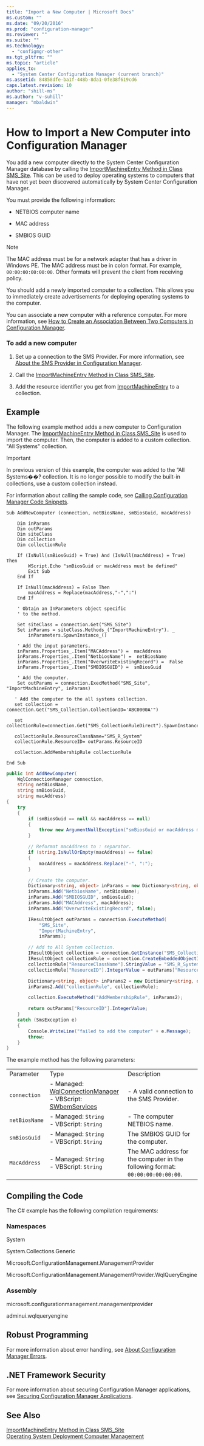 ```yaml
---
title: "Import a New Computer | Microsoft Docs"
ms.custom: ""
ms.date: "09/20/2016"
ms.prod: "configuration-manager"
ms.reviewer: ""
ms.suite: ""
ms.technology:
  - "configmgr-other"
ms.tgt_pltfrm: ""
ms.topic: "article"
applies_to:
  - "System Center Configuration Manager (current branch)"
ms.assetid: 84858dfe-ba1f-448b-8da1-0fe38f619cd6
caps.latest.revision: 10
author: "shill-ms"
ms.author: "v-suhill"
manager: "mbaldwin"
---
```

# How to Import a New Computer into Configuration Manager
You add a new computer directly to the System Center Configuration Manager database by calling the [ImportMachineEntry Method in Class SMS_Site](../../develop/reference/core/servers/configure/importmachineentry-method-in-class-sms_site.md). This can be used to deploy operating systems to computers that have not yet been discovered automatically by System Center Configuration Manager.  

 You must provide the following information:  

-   NETBIOS computer name  

-   MAC address  

-   SMBIOS GUID  

> [!NOTE]
>  The MAC address must be for a network adapter that has a driver in Windows PE. The MAC address must be in colon format. For example, `00:00:00:00:00:00`. Other formats will prevent the client from receiving policy.  

 You should add a newly imported computer to a collection. This allows you to immediately create advertisements for deploying operating systems to the computer.  

 You can associate a new computer with a reference computer. For more information, see [How to Create an Association Between Two Computers in Configuration Manager](../../develop/osd/how-to-create-an-association-between-two-computers-in-configuration-manager.md).  

### To add a new computer  

1.  Set up a connection to the SMS Provider. For more information, see [About the SMS Provider in Configuration Manager](../../develop/core/understand/about-the-sms-provider-in-configuration-manager.md).  

2.  Call the [ImportMachineEntry Method in Class SMS_Site](../../develop/reference/core/servers/configure/importmachineentry-method-in-class-sms_site.md).  

3.  Add the resource identifier you get from [ImportMachineEntry](assetId:///ImportMachineEntry?qualifyHint=False&autoUpgrade=True) to a collection.  

## Example  
 The following example method adds a new computer to Configuration Manager. The [ImportMachineEntry Method in Class SMS_Site](../../develop/reference/core/servers/configure/importmachineentry-method-in-class-sms_site.md) is used to import the computer. Then, the computer is added to a custom collection. "All Systems" collection.  

> [!IMPORTANT]
>  In previous version of this example, the computer was added to the “All Systems��? collection. It is no longer possible to modify the built-in collections, use a custom collection instead.  

 For information about calling the sample code, see [Calling Configuration Manager Code Snippets](../../develop/core/understand/calling-code-snippets.md).  

```vbs  
Sub AddNewComputer (connection, netBiosName, smBiosGuid, macAddress)  

    Dim inParams  
    Dim outParams  
    Dim siteClass  
    Dim collection  
    Dim collectionRule  

    If (IsNull(smBiosGuid) = True) And (IsNull(macAddress) = True) Then  
        WScript.Echo "smBiosGuid or macAddress must be defined"  
        Exit Sub  
    End If       

    If IsNull(macAddress) = False Then  
        macAddress = Replace(macAddress,"-",":")  
    End If      

    ' Obtain an InParameters object specific  
    ' to the method.  

    Set siteClass = connection.Get("SMS_Site")  
    Set inParams = siteClass.Methods_("ImportMachineEntry"). _  
        inParameters.SpawnInstance_()  

    ' Add the input parameters.  
    inParams.Properties_.Item("MACAddress") =  macAddress  
    inParams.Properties_.Item("NetbiosName") =  netBiosName  
    inParams.Properties_.Item("OverwriteExistingRecord") =  False  
    inParams.Properties_.Item("SMBIOSGUID") =  smBiosGuid  

    ' Add the computer.  
    Set outParams = connection.ExecMethod("SMS_Site", "ImportMachineEntry", inParams)  

   ' Add the computer to the all systems collection.  
   set collection = connection.Get("SMS_Collection.CollectionID='ABC0000A'")  

   set collectionRule=connection.Get("SMS_CollectionRuleDirect").SpawnInstance_  

   collectionRule.ResourceClassName="SMS_R_System"  
   collectionRule.ResourceID= outParams.ResourceID  

   collection.AddMembershipRule collectionRule  

End Sub  
```  

```c#  
public int AddNewComputer(  
    WqlConnectionManager connection,   
    string netBiosName,   
    string smBiosGuid,   
    string macAddress)  
{  
    try  
    {  
        if (smBiosGuid == null && macAddress == null)  
        {  
            throw new ArgumentNullException("smBiosGuid or macAddress must be defined");  
        }  

        // Reformat macAddress to : separator.  
        if (string.IsNullOrEmpty(macAddress) == false)  
        {  
            macAddress = macAddress.Replace("-", ":");  
        }  

        // Create the computer.  
        Dictionary<string, object> inParams = new Dictionary<string, object>();  
        inParams.Add("NetbiosName", netBiosName);  
        inParams.Add("SMBIOSGUID", smBiosGuid);  
        inParams.Add("MACAddress", macAddress);  
        inParams.Add("OverwriteExistingRecord", false);  

        IResultObject outParams = connection.ExecuteMethod(  
            "SMS_Site",  
            "ImportMachineEntry",  
            inParams);  

        // Add to All System collection.  
        IResultObject collection = connection.GetInstance("SMS_Collection.collectionId='ABC0000A'");  
        IResultObject collectionRule = connection.CreateEmbeddedObjectInstance("SMS_CollectionRuleDirect");  
        collectionRule["ResourceClassName"].StringValue = "SMS_R_System";  
        collectionRule["ResourceID"].IntegerValue = outParams["ResourceID"].IntegerValue;  

        Dictionary<string, object> inParams2 = new Dictionary<string, object>();  
        inParams2.Add("collectionRule", collectionRule);  

        collection.ExecuteMethod("AddMembershipRule", inParams2);  

        return outParams["ResourceID"].IntegerValue;  
    }  
    catch (SmsException e)  
    {  
        Console.WriteLine("failed to add the computer" + e.Message);  
        throw;  
    }  
}  

```  

 The example method has the following parameters:  

||||  
|-|-|-|  
|Parameter|Type|Description|  
|`connection`|-   Managed: [WqlConnectionManager](assetId:///WqlConnectionManager?qualifyHint=False&autoUpgrade=True)<br />-   VBScript: [SWbemServices](assetId:///SWbemServices?qualifyHint=False&autoUpgrade=True)|-   A valid connection to the SMS Provider.|  
|`netBiosName`|-   Managed: `String`<br />-   VBScript: `String`|-   The computer NETBIOS name.|  
|`smBiosGuid`|-   Managed: `String`<br />-   VBScript: `String`|The SMBIOS GUID for the computer.|  
|`MacAddress`|-   Managed: `String`<br />-   VBScript: `String`|The MAC address for the computer in the following format: `00:00:00:00:00:00`.|  

## Compiling the Code  
 The C# example has the following compilation requirements:  

### Namespaces  
 System  

 System.Collections.Generic  

 Microsoft.ConfigurationManagement.ManagementProvider  

 Microsoft.ConfigurationManagement.ManagementProvider.WqlQueryEngine  

### Assembly  
 microsoft.configurationmanagement.managementprovider  

 adminui.wqlqueryengine  

## Robust Programming  
 For more information about error handling, see [About Configuration Manager Errors](../../develop/core/understand/about-configuration-manager-errors.md).  

## .NET Framework Security  
 For more information about securing Configuration Manager applications, see [Securing Configuration Manager Applications](../../develop/core/understand/securing-configuration-manager-applications.md).  

## See Also  
 [ImportMachineEntry Method in Class SMS_Site](../../develop/reference/core/servers/configure/importmachineentry-method-in-class-sms_site.md)   
 [Operating System Deployment Computer Management](../../develop/osd/operating-system-deployment-computer-management.md)
